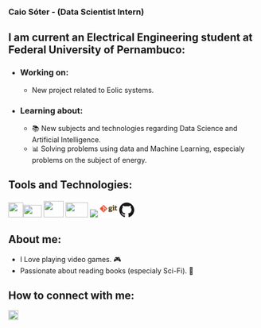 ### Caio Sóter - (Data Scientist Intern)
## I am current an Electrical Engineering student at Federal University of Pernambuco:

 - ### Working on:
   - New project related to Eolic systems.

- ### Learning about:
  - 📚 New subjects and technologies regarding Data Science and Artificial Intelligence.
  - 📊 Solving problems using data and Machine Learning, especialy problems on the subject of energy.

## Tools and Technologies:
<img src="https://upload.wikimedia.org/wikipedia/commons/0/0a/Python.svg" height=30 width=30><img src="https://upload.wikimedia.org/wikipedia/commons/8/87/Sql_data_base_with_logo.png" height=25 width=37>
<img src="https://numfocus.org/wp-content/uploads/2017/11/scikitlearn-logo-300.png" height=33 width=40>
<img src="https://upload.wikimedia.org/wikipedia/commons/thumb/e/ed/Pandas_logo.svg/1200px-Pandas_logo.svg.png" height=30 width=45>
<img src="https://upload.wikimedia.org/wikipedia/commons/thumb/3/31/NumPy_logo_2020.svg/1920px-NumPy_logo_2020.svg.png" heigth=50 width=60>
<img src="https://raw.githubusercontent.com/github/explore/80688e429a7d4ef2fca1e82350fe8e3517d3494d/topics/git/git.png" height=35 width=35>
<img src="https://raw.githubusercontent.com/github/explore/78df643247d429f6cc873026c0622819ad797942/topics/github/github.png" heigth=20 width=30>

## About me:
- I	Love playing video games. 🎮
- Passionate about reading books (especialy Sci-Fi). 📖

## How to connect with me:
[<img src="https://user-images.githubusercontent.com/86934400/236183151-e155a544-d5aa-42f2-8d54-a14e5ac0d801.png" height="20" width="20">](https://www.linkedin.com/in/caio-soter/)


